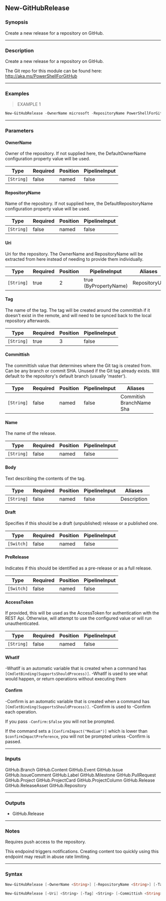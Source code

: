 New-GitHubRelease
-----------------

### Synopsis
Create a new release for a repository on GitHub.

---

### Description

Create a new release for a repository on GitHub.

The Git repo for this module can be found here: http://aka.ms/PowerShellForGitHub

---

### Examples
> EXAMPLE 1

```PowerShell
New-GitHubRelease -OwnerName microsoft -RepositoryName PowerShellForGitHub -Tag 0.12.0
```

---

### Parameters
#### **OwnerName**
Owner of the repository.
If not supplied here, the DefaultOwnerName configuration property value will be used.

|Type      |Required|Position|PipelineInput|
|----------|--------|--------|-------------|
|`[String]`|false   |named   |false        |

#### **RepositoryName**
Name of the repository.
If not supplied here, the DefaultRepositoryName configuration property value will be used.

|Type      |Required|Position|PipelineInput|
|----------|--------|--------|-------------|
|`[String]`|false   |named   |false        |

#### **Uri**
Uri for the repository.
The OwnerName and RepositoryName will be extracted from here instead of needing to provide
them individually.

|Type      |Required|Position|PipelineInput        |Aliases      |
|----------|--------|--------|---------------------|-------------|
|`[String]`|true    |2       |true (ByPropertyName)|RepositoryUrl|

#### **Tag**
The name of the tag.  The tag will be created around the committish if it doesn't exist
in the remote, and will need to be synced back to the local repository afterwards.

|Type      |Required|Position|PipelineInput|
|----------|--------|--------|-------------|
|`[String]`|true    |3       |false        |

#### **Committish**
The committish value that determines where the Git tag is created from.
Can be any branch or commit SHA.  Unused if the Git tag already exists.
Will default to the repository's default branch (usually 'master').

|Type      |Required|Position|PipelineInput|Aliases                         |
|----------|--------|--------|-------------|--------------------------------|
|`[String]`|false   |named   |false        |Commitish<br/>BranchName<br/>Sha|

#### **Name**
The name of the release.

|Type      |Required|Position|PipelineInput|
|----------|--------|--------|-------------|
|`[String]`|false   |named   |false        |

#### **Body**
Text describing the contents of the tag.

|Type      |Required|Position|PipelineInput|Aliases    |
|----------|--------|--------|-------------|-----------|
|`[String]`|false   |named   |false        |Description|

#### **Draft**
Specifies if this should be a draft (unpublished) release or a published one.

|Type      |Required|Position|PipelineInput|
|----------|--------|--------|-------------|
|`[Switch]`|false   |named   |false        |

#### **PreRelease**
Indicates if this should be identified as a pre-release or as a full release.

|Type      |Required|Position|PipelineInput|
|----------|--------|--------|-------------|
|`[Switch]`|false   |named   |false        |

#### **AccessToken**
If provided, this will be used as the AccessToken for authentication with the
REST Api.  Otherwise, will attempt to use the configured value or will run unauthenticated.

|Type      |Required|Position|PipelineInput|
|----------|--------|--------|-------------|
|`[String]`|false   |named   |false        |

#### **WhatIf**
-WhatIf is an automatic variable that is created when a command has ```[CmdletBinding(SupportsShouldProcess)]```.
-WhatIf is used to see what would happen, or return operations without executing them
#### **Confirm**
-Confirm is an automatic variable that is created when a command has ```[CmdletBinding(SupportsShouldProcess)]```.
-Confirm is used to -Confirm each operation.

If you pass ```-Confirm:$false``` you will not be prompted.

If the command sets a ```[ConfirmImpact("Medium")]``` which is lower than ```$confirmImpactPreference```, you will not be prompted unless -Confirm is passed.

---

### Inputs
GitHub.Branch
GitHub.Content
GitHub.Event
GitHub.Issue
GitHub.IssueComment
GitHub.Label
GitHub.Milestone
GitHub.PullRequest
GitHub.Project
GitHub.ProjectCard
GitHub.ProjectColumn
GitHub.Release
GitHub.ReleaseAsset
GitHub.Repository

---

### Outputs
* GitHub.Release

---

### Notes
Requires push access to the repository.

This endpoind triggers notifications.  Creating content too quickly using this endpoint
may result in abuse rate limiting.

---

### Syntax
```PowerShell
New-GitHubRelease [-OwnerName <String>] [-RepositoryName <String>] [-Tag] <String> [-Committish <String>] [-Name <String>] [-Body <String>] [-Draft] [-PreRelease] [-AccessToken <String>] [-WhatIf] [-Confirm] [<CommonParameters>]
```
```PowerShell
New-GitHubRelease [-Uri] <String> [-Tag] <String> [-Committish <String>] [-Name <String>] [-Body <String>] [-Draft] [-PreRelease] [-AccessToken <String>] [-WhatIf] [-Confirm] [<CommonParameters>]
```
